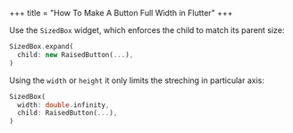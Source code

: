 +++
title = "How To Make A Button Full Width in Flutter"
+++


Use the `SizedBox` widget, which enforces the child to match its parent size:

```dart
SizedBox.expand(
  child: new RaisedButton(...),
)
```

Using the `width` or `height` it only limits the streching in particular axis:

```dart
SizedBox(
  width: double.infinity,
  child: RaisedButton(...),
)
```